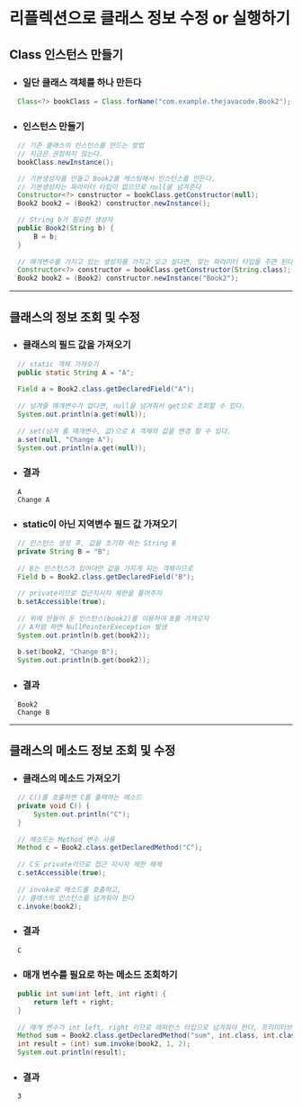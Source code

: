 # 리플렉션으로 클래스 정보 수정 or 실행하기

## Class 인스턴스 만들기
  - ### 일단 클래스 객체를 하나 만든다
  ``` java
    Class<?> bookClass = Class.forName("com.example.thejavacode.Book2");
  ```
  - ### 인스턴스 만들기
  ``` java
    // 기존 클래스의 인스턴스를 만드는 방법
    // 지금은 권장하지 않는다.
    bookClass.newInstance();
  ```
  ``` java
    // 기본생성자를 만들고 Book2를 캐스팅해서 인스턴스를 만든다.
    // 기본생성자는 파라미터 타입이 없으므로 null을 넘겨준다
    Constructor<?> constructor = bookClass.getConstructor(null);
    Book2 book2 = (Book2) constructor.newInstance();
  ```
  ``` java
    // String b가 필요한 생성자
    public Book2(String b) {
        B = b;
    }
    
    // 매개변수를 가지고 있는 생성자를 가지고 오고 싶다면, 맞는 파라미터 타입을 주면 된다
    Constructor<?> constructor = bookClass.getConstructor(String.class);
    Book2 book2 = (Book2) constructor.newInstance("Book2");
  ```
-------
## 클래스의 정보 조회 및 수정
  - ### 클래스의 필드 값을 가져오기
  ``` java
    // static 객체 가져오기
    public static String A = "A";
    
    Field a = Book2.class.getDeclaredField("A");
    
    // 넘겨줄 매개변수가 없다면, null을 넘겨줘서 get으로 조회할 수 있다.
    System.out.println(a.get(null));
    
    // set(넘겨 줄 매개변수, 값)으로 A 객체의 값을 변경 할 수 있다.
    a.set(null, "Change A");
    System.out.println(a.get(null));
  ```
  - ### 결과
  ```
    A
    Change A
  ```
  - ### static이 아닌 지역변수 필드 값 가져오기
  ``` java
    // 인스턴스 생성 후, 값을 초기화 하는 String B
    private String B = "B";
    
    // B는 인스턴스가 있어야만 값을 가지게 되는 객체이므로
    Field b = Book2.class.getDeclaredField("B");
    
    // private이므로 접근지시자 제한을 풀어주자
    b.setAccessible(true);
    
    // 위에 만들어 둔 인스턴스(book2)를 이용하여 B를 가져오자
    // A처럼 하면 NullPointerExeception 발생
    System.out.println(b.get(book2));
    
    b.set(book2, "Change B");
    System.out.println(b.get(book2));
  ```
  - ### 결과
  ```
    Book2
    Change B
  ```
--------
## 클래스의 메소드 정보 조회 및 수정
  - ### 클래스의 메소드 가져오기
  ``` java
    // C()를 호출하면 C를 출력하는 메소드
    private void C() {
        System.out.println("C");
    }
    
    // 메소드는 Method 변수 사용
    Method c = Book2.class.getDeclaredMethod("C");
    
    // C도 private이므로 접근 지시자 제한 해제
    c.setAccessible(true);
    
    // invoke로 메소드를 호출하고, 
    // 클래스의 인스턴스를 넘겨줘야 한다
    c.invoke(book2);
  ```
  - ### 결과
  ```
    C
  ```
  - ### 매개 변수를 필요로 하는 메소드 조회하기
  ``` java
    public int sum(int left, int right) {
        return left + right;
    }
    
    // 매개 변수가 int left, right 이므로 레퍼런스 타입으로 넘겨줘야 한다, 프리미티브 타입은 에러발생!
    Method sum = Book2.class.getDeclaredMethod("sum", int.class, int.class);
    int result = (int) sum.invoke(book2, 1, 2);
    System.out.println(result);
  ```
  - ### 결과
  ```
    3
  ```
  
